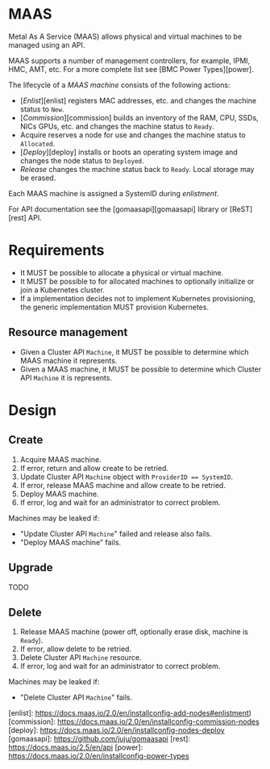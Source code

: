 
# MAAS

Metal As A Service (MAAS) allows physical and virtual machines to be managed
using an API.

MAAS supports a number of management controllers, for example, IPMI, HMC, 
AMT, etc. For a more complete list see [BMC Power Types][power].

The lifecycle of a _MAAS machine_ consists of the following actions:

- [*Enlist*][enlist] registers MAC addresses, etc. and changes the machine 
status to `New`.
- [*Commission*][commission] builds an inventory of the RAM, CPU, SSDs, NICs
GPUs, etc. and changes the machine status to `Ready`.
- Acquire reserves a node for use and changes the machine status to `Allocated`.
- [*Deploy*][deploy] installs or boots an operating system image and changes the
node status to `Deployed`.
- *Release* changes the machine status back to `Ready`. Local storage may be 
erased.

Each MAAS machine is assigned a SystemID during *enlistment*.

For API documentation see the [gomaasapi][gomaasapi] library or [ReST][rest] API.

# Requirements

- It MUST be possible to allocate a physical or virtual machine.
- It MUST be possible to for allocated machines to optionally initialize or
join a Kubernetes cluster.
- If a implementation decides not to implement Kubernetes provisioning, the
generic implementation MUST provision Kubernetes.

## Resource management

- Given a Cluster API `Machine`, it MUST be possible to determine which MAAS
machine it represents.
- Given a MAAS machine, it MUST be possible to determine which Cluster API 
`Machine` it is represents.

# Design

## Create 

1. Acquire MAAS machine.
1. If error, return and allow create to be retried.
1. Update Cluster API `Machine` object with `ProviderID == SystemID`.
1. If error, release MAAS machine and allow create to be retried.
1. Deploy MAAS machine.
1. If error, log and wait for an administrator to correct problem.

Machines may be leaked if:

- "Update Cluster API `Machine`" failed and release also fails.
- "Deploy MAAS machine" fails.

## Upgrade

TODO

## Delete

1. Release MAAS machine (power off, optionally erase disk, machine is `Ready`).
1. If error, allow delete to be retried.
1. Delete Cluster API `Machine` resource.
1. If error, log and wait for an administrator to correct problem.

Machines may be leaked if:

- "Delete Cluster API `Machine`" fails.

[enlist]: https://docs.maas.io/2.0/en/installconfig-add-nodes#enlistment)
[commission]: https://docs.maas.io/2.0/en/installconfig-commission-nodes
[deploy]: https://docs.maas.io/2.0/en/installconfig-nodes-deploy
[gomaasapi]: https://github.com/juju/gomaasapi
[rest]: https://docs.maas.io/2.5/en/api
[power]: https://docs.maas.io/2.0/en/installconfig-power-types
